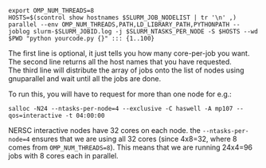 ```
export OMP_NUM_THREADS=8
HOSTS=$(scontrol show hostnames $SLURM_JOB_NODELIST | tr '\n' ,)
parallel --env OMP_NUM_THREADS,PATH,LD_LIBRARY_PATH,PYTHONPATH --joblog slurm-$SLURM_JOBID.log -j $SLURM_NTASKS_PER_NODE -S $HOSTS --wd $PWD "python yourcode.py {}" ::: {1..100}
```

The first line is optional, it just tells you how many core-per-job you want. <BR>
The second line returns all the host names that you have requested. <BR>
The third line will distribute the array of jobs onto the list of nodes using gnuparallel and wait until all the jobs are done.

To run this, you will have to request for more than one node for e.g.:
```
salloc -N24 --ntasks-per-node=4 --exclusive -C haswell -A mp107 --qos=interactive -t 04:00:00
```
NERSC interactive nodes have 32 cores on each node. the  ```--ntasks-per-node=4``` ensures that we are using all 32 cores (since 4x8=32, where 8 comes from ```OMP_NUM_THREADS=8```). This means that we are running 24x4=96 jobs with 8 cores each in parallel.

